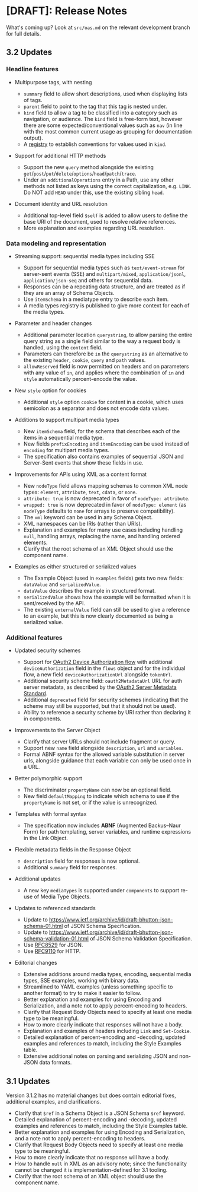 # [DRAFT]: Release Notes

What's coming up? Look at `src/oas.md` on the relevant development branch for full details.

## 3.2 Updates

### Headline features

- Multipurpose tags, with nesting

    - `summary` field to allow short descriptions, used when displaying lists of tags.
    - `parent` field to point to the tag that this tag is nested under.
    - `kind` field to allow a tag to be classified into a category such as navigation, or audience.
       The `kind` field is free-form text, however there are some expected/conventional values such as `nav` (in line with the most common current usage as grouping for documentation output).
    - A [registry](https://spec.openapis.org/registry/tag-kind/index.html) to establish conventions for values used in `kind`.

- Support for additional HTTP methods

    - Support the new `query` method alongside the existing `get`/`post`/`put`/`delete`/`options`/`head`/`patch`/`trace`.
    - Under an `additionalOperations` entry in a Path, use any other methods not listed as keys using the correct capitalization, e.g. `LINK`. Do NOT add `HEAD` under this, use the existing sibling `head`.

- Document identity and URL resolution

    - Additional top-level field `$self` is added to allow users to define the base URI of the document, used to resolve relative references.
    - More explanation and examples regarding URL resolution.

### Data modeling and representation

- Streaming support: sequential media types including SSE

    - Support for sequential media types such as `text/event-stream` for server-sent events (SSE) and `multipart/mixed`, `application/jsonl`, `application/json-seq` and others for sequential data.
    - Responses can be a repeating data structure, and are treated as if they are an array of Schema Objects.
    - Use `itemSchema` in a mediatype entry to describe each item.
    - A media types registry is published to give more context for each of the media types.

- Parameter and header changes

    - Additional parameter location `querystring`, to allow parsing the entire query string as a single field similar to the way a request body is handled, using the `content` field.
    - Parameters can therefore be `in` the `querystring` as an alternative to the existing `header`, `cookie`, `query` and `path` values.
    - `allowReserved` field is now permitted on headers and on parameters with any value of `in`, and applies where the combination of `in` and `style` automatically percent-encode the value.

- New `style` option for cookies

    - Additional `style` option `cookie` for content in a cookie, which uses semicolon as a separator and does not encode data values.

- Additions to support multipart media types

    - New `itemSchema` field, for the schema that describes each of the items in a sequential media type.
    - New fields `prefixEncoding` and `itemEncoding` can be used instead of `encoding` for multipart media types.
    - The specification also contains examples of sequential JSON and Server-Sent events that show these fields in use.

- Improvements for APIs using XML as a content format

    - New `nodeType` field allows mapping schemas to common XML node types: `element`, `attribute`, `text`, `cdata`, or `none`.
    - `attribute: true` is now deprecated in favor of `nodeType: attribute`.
    - `wrapped: true` is now deprecated in favor of `nodeType: element` (as `nodeType` defaults to `none` for arrays to preserve compatibility).
    - The `xml` keyword can be used in any Schema Object.
    - XML namespaces can be IRIs (rather than URIs).
    - Explanation and examples for many use cases including handling `null`, handling arrays, replacing the name, and handling ordered elements.
    - Clarify that the root schema of an XML Object should use the component name.

- Examples as either structured or serialized values

    - The Example Object (used in `examples` fields) gets two new fields: `dataValue` and `serializedValue`.
    - `dataValue` describes the example in structured format.
    - `serializedValue` shows how the example will be formatted when it is sent/received by the API.
    - The existing `externalValue` field can still be used to give a reference to an example, but this is now clearly documented as being a serialized value.

### Additional features

- Updated security schemes

    - Support for [OAuth2 Device Authorization flow](https://datatracker.ietf.org/doc/html/rfc8628) with additional `deviceAuthorization` field in the `flows` object and for the individual flow, a new field `deviceAuthorizationUrl` alongside `tokenUrl`.
    - Additional security scheme field: `oauth2MetadataUrl` URL for auth server metadata, as described by the [OAuth2 Server Metadata Standard](https://datatracker.ietf.org/doc/html/rfc8414).
    - Additional `deprecated` field for security schemes (indicating that the scheme may still be supported, but that it should not be used).
    - Ability to reference a security scheme by URI rather than declaring it in components.

- Improvements to the Server Object

    - Clarify that server URLs should not include fragment or query.
    - Support new `name` field alongside `description`, `url` and `variables`.
    - Formal ABNF syntax for the allowed variable substitution in server urls, alongside guidance that each variable can only be used once in a URL.

- Better polymorphic support

    - The discriminator `propertyName` can now be an optional field.
    - New field `defaultMapping` to indicate which schema to use if the `propertyName` is not set, or if the value is unrecognized.

- Templates with formal syntax

    - The specification now includes **ABNF** (Augmented Backus–Naur Form) for path templating, server variables, and runtime expressions in the Link Object.

- Flexible metadata fields in the Response Object

    - `description` field for responses is now optional.
    - Additional `summary` field for responses.

- Additional updates

    - A new key `mediaTypes` is supported under `components` to support re-use of Media Type Objects.

- Updates to referenced standards

    - Update to <https://www.ietf.org/archive/id/draft-bhutton-json-schema-01.html> of JSON Schema Specification.
    - Update to <https://www.ietf.org/archive/id/draft-bhutton-json-schema-validation-01.html> of JSON Schema Validation Specification.
    - Use [RFC8529](https://tools.ietf.org/html/rfc8259) for JSON.
    - Use [RFC9110](https://tools.ietf.org/html/rfc9110) for HTTP.

- Editorial changes

    - Extensive additions around media types, encoding, sequential media types, SSE examples, working with binary data.
    - Streamlined to YAML examples (unless something specific to another format) to try to make it easier to follow.
    - Better explanation and examples for using Encoding and Serialization, and a note not to apply percent-encoding to headers.
    - Clarify that Request Body Objects need to specify at least one media type to be meaningful.
    - How to more clearly indicate that responses will not have a body.
    - Explanation and examples of headers including `Link` and `Set-Cookie`.
    - Detailed explanation of percent-encoding and -decoding, updated examples and references to match, including the Style Examples table.
    - Extensive additional notes on parsing and serializing JSON and non-JSON data formats.

## 3.1 Updates

Version 3.1.2 has no material changes but does contain editorial fixes, additional examples, and clarifications.

- Clarify that `$ref` in a Schema Object is a JSON Schema `$ref` keyword.
- Detailed explanation of percent-encoding and -decoding, updated examples and references to match, including the Style Examples table.
- Better explanation and examples for using Encoding and Serialization, and a note not to apply percent-encoding to headers.
- Clarify that Request Body Objects need to specify at least one media type to be meaningful.
- How to more clearly indicate that no response will have a body.
- How to handle `null` in XML as an advisory note; since the functionality cannot be changed it is implementation-defined for 3.1 tooling.
- Clarify that the root schema of an XML object should use the component name.

<!-- vim: set ft=markdown tw=2 foldmethod=indent -->
